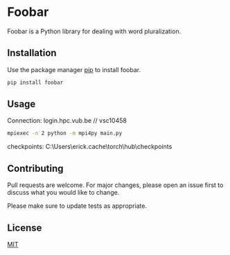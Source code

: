 # Foobar

Foobar is a Python library for dealing with word pluralization.

## Installation

Use the package manager [pip](https://pip.pypa.io/en/stable/) to install foobar.

```bash
pip install foobar
```

## Usage
Connection:
login.hpc.vub.be // vsc10458


```bash
mpiexec -n 2 python -m mpi4py main.py
```
checkpoints: C:\Users\erick\.cache\torch\hub\checkpoints
## Contributing
Pull requests are welcome. For major changes, please open an issue first to discuss what you would like to change.

Please make sure to update tests as appropriate.

## License
[MIT](https://choosealicense.com/licenses/mit/)